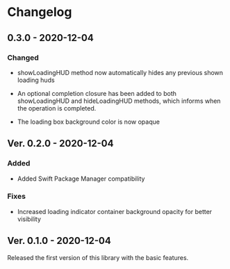 # Changelog

## 0.3.0 - 2020-12-04

### Changed

- showLoadingHUD method now automatically hides any previous shown loading huds

- An optional completion closure has been added to both showLoadingHUD and hideLoadingHUD methods, which informs when the operation is completed. 

- The loading box background color is now opaque 

## Ver. 0.2.0 - 2020-12-04

### Added
- Added Swift Package Manager compatibility

### Fixes
- Increased loading indicator container background opacity for better visibility


## Ver. 0.1.0 - 2020-12-04
Released the first version of this library with the basic features. 
